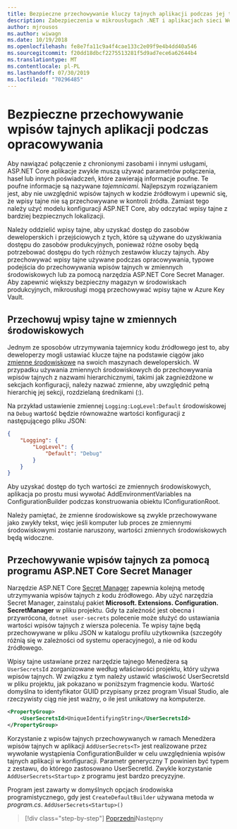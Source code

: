 ```yaml
---
title: Bezpieczne przechowywanie kluczy tajnych aplikacji podczas jej tworzenia
description: Zabezpieczenia w mikrousługach .NET i aplikacjach sieci Web — nie przechowuj wpisów tajnych aplikacji, takich jak hasła, parametry połączenia lub klucze interfejsu API w kontroli źródła, Poznaj opcje, których można użyć w ASP.NET Core, w szczególności musisz zrozumieć, jak obsługiwać "użytkownika wpisy tajne ".
author: mjrousos
ms.author: wiwagn
ms.date: 10/19/2018
ms.openlocfilehash: fe8e7fa11c9a4f4cae133c2e09f9e4b4dd40a546
ms.sourcegitcommit: f20dd18dbcf2275513281f5d9ad7ece6a62644b4
ms.translationtype: MT
ms.contentlocale: pl-PL
ms.lasthandoff: 07/30/2019
ms.locfileid: "70296485"
---
```

# <a name="store-application-secrets-safely-during-development"></a>Bezpieczne przechowywanie wpisów tajnych aplikacji podczas opracowywania

Aby nawiązać połączenie z chronionymi zasobami i innymi usługami, ASP.NET Core aplikacje zwykle muszą używać parametrów połączenia, haseł lub innych poświadczeń, które zawierają informacje poufne. Te poufne informacje są nazywane *tajemnicami*. Najlepszym rozwiązaniem jest, aby nie uwzględnić wpisów tajnych w kodzie źródłowym i upewnić się, że wpisy tajne nie są przechowywane w kontroli źródła. Zamiast tego należy użyć modelu konfiguracji ASP.NET Core, aby odczytać wpisy tajne z bardziej bezpiecznych lokalizacji.

Należy oddzielić wpisy tajne, aby uzyskać dostęp do zasobów deweloperskich i przejściowych z tych, które są używane do uzyskiwania dostępu do zasobów produkcyjnych, ponieważ różne osoby będą potrzebować dostępu do tych różnych zestawów kluczy tajnych. Aby przechowywać wpisy tajne używane podczas opracowywania, typowe podejścia do przechowywania wpisów tajnych w zmiennych środowiskowych lub za pomocą narzędzia ASP.NET Core Secret Manager. Aby zapewnić większy bezpieczny magazyn w środowiskach produkcyjnych, mikrousługi mogą przechowywać wpisy tajne w Azure Key Vault.

## <a name="store-secrets-in-environment-variables"></a>Przechowuj wpisy tajne w zmiennych środowiskowych

Jednym ze sposobów utrzymywania tajemnicy kodu źródłowego jest to, aby deweloperzy mogli ustawiać klucze tajne na podstawie ciągów jako [zmienne środowiskowe](/aspnet/core/security/app-secrets#environment-variables) na swoich maszynach deweloperskich. W przypadku używania zmiennych środowiskowych do przechowywania wpisów tajnych z nazwami hierarchicznymi, takimi jak zagnieżdżone w sekcjach konfiguracji, należy nazwać zmienne, aby uwzględnić pełną hierarchię jej sekcji, rozdzielaną średnikami (:).

Na przykład ustawienie zmiennej `Logging:LogLevel:Default` środowiskowej na `Debug` wartość będzie równoważne wartości konfiguracji z następującego pliku JSON:

```json
{
    "Logging": {
        "LogLevel": {
            "Default": "Debug"
        }
    }
}
```

Aby uzyskać dostęp do tych wartości ze zmiennych środowiskowych, aplikacja po prostu musi wywołać AddEnvironmentVariables na ConfigurationBuilder podczas konstruowania obiektu IConfigurationRoot.

Należy pamiętać, że zmienne środowiskowe są zwykle przechowywane jako zwykły tekst, więc jeśli komputer lub proces ze zmiennymi środowiskowymi zostanie naruszony, wartości zmiennych środowiskowych będą widoczne.

## <a name="store-secrets-with-the-aspnet-core-secret-manager"></a>Przechowywanie wpisów tajnych za pomocą programu ASP.NET Core Secret Manager

Narzędzie ASP.NET Core [Secret Manager](/aspnet/core/security/app-secrets#secret-manager) zapewnia kolejną metodę utrzymywania wpisów tajnych z kodu źródłowego. Aby użyć narzędzia Secret Manager, zainstaluj pakiet **Microsoft. Extensions. Configuration. SecretManager** w pliku projektu. Gdy ta zależność jest obecna i przywrócona, `dotnet user-secrets` polecenie może służyć do ustawiania wartości wpisów tajnych z wiersza polecenia. Te wpisy tajne będą przechowywane w pliku JSON w katalogu profilu użytkownika (szczegóły różnią się w zależności od systemu operacyjnego), a nie od kodu źródłowego.

Wpisy tajne ustawiane przez narzędzie tajnego Menedżera są `UserSecretsId` zorganizowane według właściwości projektu, który używa wpisów tajnych. W związku z tym należy ustawić właściwość UserSecretsId w pliku projektu, jak pokazano w poniższym fragmencie kodu. Wartość domyślna to identyfikator GUID przypisany przez program Visual Studio, ale rzeczywisty ciąg nie jest ważny, o ile jest unikatowy na komputerze.

```xml
<PropertyGroup>
    <UserSecretsId>UniqueIdentifyingString</UserSecretsId>
</PropertyGroup>
```

Korzystanie z wpisów tajnych przechowywanych w ramach Menedżera wpisów tajnych w aplikacji `AddUserSecrets<T>` jest realizowane przez wywołanie wystąpienia ConfigurationBuilder w celu uwzględnienia wpisów tajnych aplikacji w konfiguracji. Parametr generyczny T powinien być typem z zestawu, do którego zastosowano UserSecretId. Zwykle korzystanie `AddUserSecrets<Startup>` z programu jest bardzo precyzyjne.

Program jest zawarty w domyślnych opcjach środowiska programistycznego, gdy jest `CreateDefaultBuilder` używana metoda w *program.cs*. `AddUserSecrets<Startup>()`

>[!div class="step-by-step"]
>[Poprzedni](authorization-net-microservices-web-applications.md)Następny
>[](azure-key-vault-protects-secrets.md)
